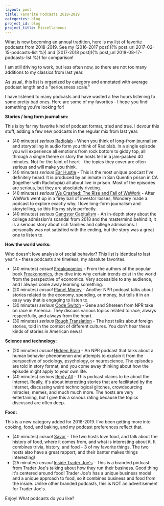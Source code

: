 ```yaml
---
layout: post
title: Favorite Podcasts 2018-2019
categories: blog
project_id: blog
project_title: Miscellaneous
---
```


What is now becoming an annual tradition, here is my list of favorite podcasts from 2018-2019. See my [2016-2017 post]({% post_url 2017-02-15-podcasts-list %}) and [2017-2018 post]({% post_url 2018-08-17-podcasts-list %}) for comparison!

I am still driving to work, but less often now, so there are not too many additions to my classics from last year.

As usual, this list is organized by category and annotated with average podcast length and a "seriousness scale."

<!-- more -->

I have listened to many podcasts and have wasted a few hours listening to some pretty bad ones. Here are some of my favorites - I hope you find something you're looking for!

**Stories / long form journalism:**

This is by far my favorite kind of podcast format, tried and true. I devour this stuff, adding a few new podcasts in the regular mix from last year.

* (40 minutes) _serious_ [Radiolab](http://www.radiolab.org/) - When you think of long-from journalism and storytelling in audio form you think of Radiolab. In a single episode you will experience all emotions from rock bottom to giddy top, all through a single theme or story the hosts tell in a jam-packed 40 minutes. Not for the faint of heart - the topics they cover are often serious and will make you think.
* (40 minutes) _serious_ [Ear Hustle](https://www.earhustlesq.com/) - This is the most unique podcast I've definitely heard. It is produced by an inmate in San Quentin prison in CA (together with Radiotopia) all about live in prison. Most of the episodes are serious, but they are absolutely riveting.
* (40 minutes) _serious_ [We Crashed: The Rise and Fall of WeWork](https://wondery.com/shows/we-crashed/) - After WeWork went up in a firey ball of investor losses, Wondery made a podcast to explore exactly why. I love long-form journalism and storytelling, so this fits my style perfectly.
* (40 minutes) _serious_ [Gangster Capitalism](https://www.stitcher.com/podcast/cadence13/gangster-capitalism) - An in-depth story about the college admission's scandal from 2018 and the mastermind behind it, it is a serious story about rich families and college admissions. I personally was not satisfied with the ending, but the story was a great one to listen to.

**How the world works:**

Who doesn't love analysis of social behavior? This list is identical to last year's - these podcasts are timeless, my absolute favorites.

* (40 minutes) _casual_ [Freakonomics](http://freakonomics.com/hours/) - From the authors of the popular book [Freakonomics](http://amzn.to/2kAaLr9), they dive into why certain trends exist in the world from the perspective of economics. Very accessible to any audience, and I always come away learning something.
* (20 minutes) _casual_ [Planet Money](http://www.npr.org/podcasts/510289/planet-money) - Another NPR podcast talks about stories related to the economy, spending, or money, but tells it in an easy way that is engaging to listen to.
* (30 minutes) _serious_ [Code Switch](https://www.npr.org/sections/codeswitch/) - Gene and Shereen from NPR take on race in America. They discuss various topics related to race, always respectfully, and always from the heart.
* (30 minutes) _serious_ [Rough Translation](https://www.npr.org/podcasts/510324/rough-translation) - The host talks about foreign stories, told in the context of different cultures. You don't hear these kinds of stories in American news!

**Science and technology:**

* (20 minutes) _casual_ [Hidden Brain](http://www.npr.org/podcasts/510308/hidden-brain) - An NPR podcast that talks about a human behavior phenomenon and attempts to explain it from the perspective of sociology, psychology, or neuroscience. The episodes are told in story format, and you come away thinking about how the episode might apply to your own life.
* (40 minutes) _serious_ [Reply All](http://creative.gimletmedia.com/shows/dtr/) - This podcast claims to be about the internet. Really, it's about interesting stories that are facilitated by the internet, discussing weird technological glitches, crowdsourcing miracles, memes, and much much more. The hosts are very entertaining, but I give this a _serious_ rating because the topics discussed are often deep.

**Food:**

This is a new category added for 2018-2019. I've been getting more into cooking, food, and baking, and my podcast preferences reflect that.

* (40 minutes) _casual_ [Savor](https://www.iheart.com/podcast/105-savor-28019899/) - The two hosts love food, and talk about the history of food, where it comes from, and what is interesting about it. It combines trivia, history, and food - 3 of my favorite things. The two hosts also have a great rapport, and their banter makes things interesting!
* (25 minutes) _casual_ [Inside Trader Joe's](https://www.traderjoes.com/digin/post/inside-tjs-podcast) - This is a branded podcast from Trader Joe's talking about how they run their business. Good thing it's centered around food! Trader Joe's has a unique business model and a unique approach to food, so it combines business and food from the inside. Unlike other branded podcasts, this is NOT an advertisement for Trader Joe's.

Enjoy! What podcasts do you like?
